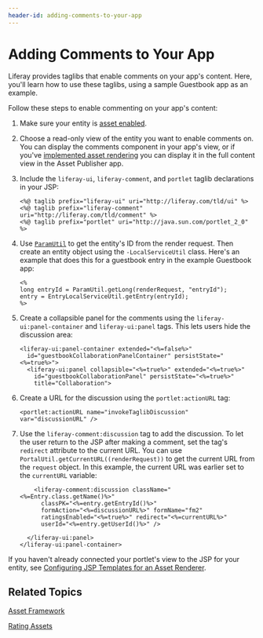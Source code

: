 ```yaml
---
header-id: adding-comments-to-your-app
---
```


# Adding Comments to Your App

Liferay provides taglibs that enable comments on your app's content. Here, 
you'll learn how to use these taglibs, using a sample Guestbook app as an 
example. 

Follow these steps to enable commenting on your app's content: 

1.  Make sure your entity is 
    [asset enabled](/develop/tutorials/-/knowledge_base/7-2/asset-framework). 

2.  Choose a read-only view of the entity you want to enable comments on. You 
    can display the comments component in your app's view, or if you've 
    [implemented asset rendering](/develop/tutorials/-/knowledge_base/7-2/rendering-an-asset) 
    you can display it in the full content view in the Asset Publisher app. 

3.  Include the `liferay-ui`, `liferay-comment`, and `portlet` taglib 
    declarations in your JSP: 

        <%@ taglib prefix="liferay-ui" uri="http://liferay.com/tld/ui" %>
        <%@ taglib prefix="liferay-comment" uri="http://liferay.com/tld/comment" %>
        <%@ taglib prefix="portlet" uri="http://java.sun.com/portlet_2_0" %>

4.  Use 
    [`ParamUtil`](@platform-ref@/7.2-latest/javadocs/portal-kernel/com/liferay/portal/kernel/util/ParamUtil.html) 
    to get the entity's ID from the render request. Then create an entity object 
    using the `-LocalServiceUtil` class. Here's an example that does this for a 
    guestbook entry in the example Guestbook app:

        <%
        long entryId = ParamUtil.getLong(renderRequest, "entryId");
        entry = EntryLocalServiceUtil.getEntry(entryId);
        %>

5.  Create a collapsible panel for the comments using the 
    `liferay-ui:panel-container` and `liferay-ui:panel` tags. This lets users 
    hide the discussion area: 

        <liferay-ui:panel-container extended="<%=false%>"
          id="guestbookCollaborationPanelContainer" persistState="<%=true%>">
          <liferay-ui:panel collapsible="<%=true%>" extended="<%=true%>"
            id="guestbookCollaborationPanel" persistState="<%=true%>"
            title="Collaboration">

6.  Create a URL for the discussion using the `portlet:actionURL` tag: 

        <portlet:actionURL name="invokeTaglibDiscussion" var="discussionURL" />

7.  Use the `liferay-comment:discussion` tag to add the discussion. To let the 
    user return to the JSP after making a comment, set the tag's `redirect` 
    attribute to the current URL. You can use 
    `PortalUtil.getCurrentURL((renderRequest))` to get the current URL from the 
    `request` object. In this example, the current URL was earlier set to the 
    `currentURL` variable: 

            <liferay-comment:discussion className="<%=Entry.class.getName()%>"
              classPK="<%=entry.getEntryId()%>"
              formAction="<%=discussionURL%>" formName="fm2"
              ratingsEnabled="<%=true%>" redirect="<%=currentURL%>"
              userId="<%=entry.getUserId()%>" />

          </liferay-ui:panel>
        </liferay-ui:panel-container>

If you haven't already connected your portlet's view to the JSP for your entity, 
see 
[Configuring JSP Templates for an Asset Renderer](/develop/tutorials/-/knowledge_base/7-2/configuring-jsp-templates-for-an-asset-renderer). 

## Related Topics

[Asset Framework](/develop/tutorials/-/knowledge_base/7-2/asset-framework)

[Rating Assets](/develop/tutorials/-/knowledge_base/7-2/rating-assets)
